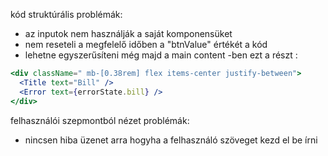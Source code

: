 kód struktúrális problémák:

- az inputok nem használják a saját komponensüket
- nem reseteli a megfelelő időben a "btnValue" értékét a kód
- lehetne egyszerűsíteni még majd a main content -ben ezt a részt :

```jsx
<div className=" mb-[0.38rem] flex items-center justify-between">
  <Title text="Bill" />
  <Error text={errorState.bill} />
</div>
```

felhasználói szepmontból nézet problémák:

- nincsen hiba üzenet arra hogyha a felhasználó szöveget kezd el be írni

```

```
